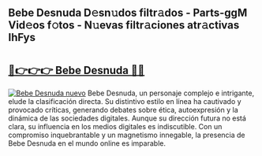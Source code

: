 ## Bebe Desnuda D𝚎sn𝚞dos filtr𝚊dos - Parts-ggM Vid𝚎os f𝚘tos - N𝚞evas filtr𝚊ciones atr𝚊ctivas IhFys

# <h2><a href="http://mbapyb.tromn.icu/?c=Bebe+Desnuda">🔗👉👉👉 Bebe Desnuda 🔗🔗</a></h2>

[![Bebe Desnuda nuevo](https://i.imgur.com/pEAQMta.gif)](http://mbapyb.tromn.icu/?c=Bebe+Desnuda)
Bebe Desnuda, un personaje complejo e intrigante, elude la clasificación directa. Su distintivo estilo en línea ha cautivado y provocado críticas, generando debates sobre ética, autoexpresión y la dinámica de las sociedades digitales. Aunque su dirección futura no está clara, su influencia en los medios digitales es indiscutible. Con un compromiso inquebrantable y un magnetismo innegable, la presencia de Bebe Desnuda en el mundo online es imparable.
